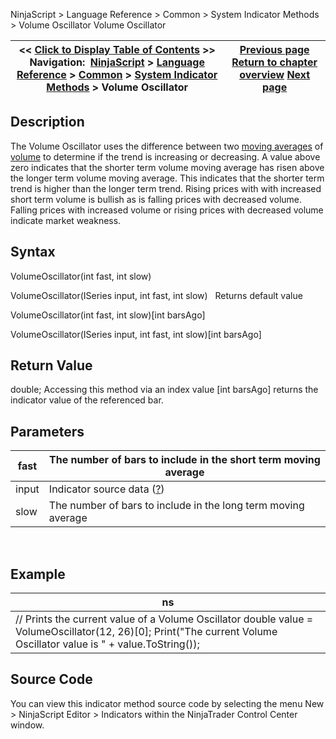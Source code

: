 ﻿
NinjaScript > Language Reference > Common > System Indicator Methods > Volume Oscillator
Volume Oscillator

| << [Click to Display Table of Contents](volume_oscillator.md) >> **Navigation:**     [NinjaScript](ninjascript-1.md) > [Language Reference](language_reference_wip-1.md) > [Common](common-1.md) > [System Indicator Methods](indicators-1.md) > Volume Oscillator | [Previous page](volume_moving_average_volma-1.md) [Return to chapter overview](indicators-1.md) [Next page](volume_rate_of_change_vroc-1.md) |
| --- | --- |

## Description
The Volume Oscillator uses the difference between two [moving averages](moving_average_-_simple_sma-1.md) of [volume](volume-1.md) to determine if the trend is increasing or decreasing. A value above zero indicates that the shorter term volume moving average has risen above the longer term volume moving average. This indicates that the shorter term trend is higher than the longer term trend. Rising prices with with increased short term volume is bullish as is falling prices with decreased volume. Falling prices with increased volume or rising prices with decreased volume indicate market weakness.

## Syntax
VolumeOscillator(int fast, int slow)  

VolumeOscillator(ISeries<double> input, int fast, int slow)
 
Returns default value  

VolumeOscillator(int fast, int slow)[int barsAgo]  

VolumeOscillator(ISeries<double> input, int fast, int slow)[int barsAgo]

## Return Value
double; Accessing this method via an index value [int barsAgo] returns the indicator value of the referenced bar.

## Parameters
| fast | The number of bars to include in the short term moving average |
| --- | --- |
| input | Indicator source data ([?](valid_input_data_for_indicator-1.md)) |
| slow | The number of bars to include in the long term moving average |

 
## 
## Example
| ns |
| --- |
| // Prints the current value of a Volume Oscillator double value = VolumeOscillator(12, 26)[0]; Print("The current Volume Oscillator value is " + value.ToString()); |

## Source Code
You can view this indicator method source code by selecting the menu New > NinjaScript Editor > Indicators within the NinjaTrader Control Center window.
